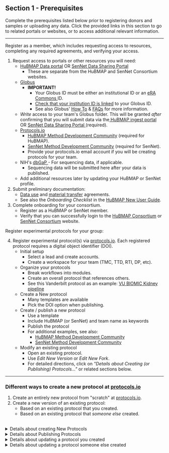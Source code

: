 ## Section 1 - Prerequisites
Complete the prerequisites listed below prior to registering donors and samples or uploading any data.
Click the provided links in this section to go to related portals or websites, or to access additional relevant information.
<hr>

Register as a member, which includes requesting access to resources, completing any required agreements, and verifying your access.
  1. Request access to portals or other resources you will need:
     - <a href="http://portal.hubmapconsortium.org">HuBMAP Data portal</a> OR <a href="http://data.sennetconsortium.org">SenNet Data Sharing Portal</a>
       - These are separate from the HuBMAP and SenNet Consortium websites.
     - <a href="https://www.globus.org/">Globus</a>
       - **IMPORTANT!**
           - Your Globus ID must be either an institutional ID or an <a href="https://www.era.nih.gov/"> eRA Commons </a> ID.
           - <a href="https://docs.globus.org/how-to/link-to-existing/">Check that your institution ID is linked</a> to your Globus ID.
           - See also Globus' <a href="https://docs.globus.org/how-to/">How To</a> & <a href="https://docs.globus.org/faq/">FAQs</a> for more information.
     - <em>Write</em> access to your team's Globus folder. This will be granted <em>after</em> confirming that you will submit data via the<a href="http://ingest.hubmapconsortium.org/"> HuBMAP ingest portal </a> OR <a href="http://data.sennetconsortium.org">SenNet Data Sharing Portal </a> (required).
     - <a href="http://protocols.io">Protocols.io</a>
       - <a href="https://www.protocols.io/workspaces/human-biomolecular-atlas-program-hubmap-method-development">HuBMAP Method Development Community</a> (required for HuBMAP).
       - <a href="https://www.protocols.io/workspaces/cellular-senescence-network-sennet-method-develo">SenNet Method Development Community</a> (required for SenNet).
       - Provide your protocols.io email account if you will be creating protocols for your team.
     - NIH's <a href="https://dbgap.ncbi.nlm.nih.gov/aa/wga.cgi?page=login">dbGaP </a>- For sequencing data, if applicable.
         - Sequencing data will be submitted here after your data is published.
     - Add additional resources later by updating your HuBMAP or SenNet profile.
  2. Submit preliminary documentation:
     - <a href="https://hubmapconsortium.org/wp-content/uploads/2020/06/DUA_FINAL_2020_02_03_for_Signature.pdf">Data use</a> and <a href="https://hubmapconsortium.org/wp-content/uploads/2020/08/MTA.pdf">material transfer</a> agreements.
     - See also the <em>Onboarding Checklist</em> in the <a href="https://docs.google.com/document/d/1ew6erXdwt38b8reiiH38NUeab4TD5ot-nv59M444j0Y/edit#heading=h.ym9gyx39h7t3">HuBMAP New User Guide</a>.
  3. Complete onboarding for your consortium.
      - Register as a HuBMAP or SenNet member.
      - Verify that you can successfully login to the <a href="https://hubmapconsortium.org/"> HuBMAP Consortium</a> or <a href="https://sennetconsortium.org/"> SenNet Consortium</a> website.

  Register experimental protocols for your group:
        
  4. Register experimental protocol(s) via <a href="https://www.protocols.io/welcome">protocols.io</a>. Each registered protocol requires a digital object identifier (DOI).
     - Initial setup
         - Select a lead and create accounts.
         - Create a workspace for your team (TMC, TTD, RTI, DP, etc).
      - Organize your protocols
          - Break workflows into modules.
          - Create an overall protocol that references others.
          - See this Vanderbilt protocol as an example: <a href="https://dx.doi.org/10.17504/protocols.io.bfskjncw">VU BIOMIC Kidney pipeline</a>
       - Create a New protocol
          - Many templates are available
          - Pick the DOI option when publishing.
        - Create / publish a new protocol
          - Use a template
          - Include HuBMAP (or SenNet) and team name as keywords
          - Publish the protocol
          - For additional examples, see also:
            - <a href="https://www.protocols.io/workspaces/human-biomolecular-atlas-program-hubmap-method-development">HuBMAP Method Development Community</a>
            - <a href="https://www.protocols.io/workspaces/cellular-senescence-network-sennet-method-develo">SenNet Method Development Community</a></li>
        - Modify an existing protocol
          - Open an existing protocol.
          - Use <em>Edit New Version</em> or <em>Edit New Fork</em>.
          - For detailed directions, click on <em>"Details about Creating (or Publishing) Protocols..."</em> or related sections below.

<hr> 
  
### Different ways to create a new protocol at [protocols.io](http://protocols.io/)

1. Create an entirely new protocol from "scratch" at [protocols.io](http://protocols.io/).
2. Create a new version of an existing protocol:
    - Based on an existing protocol that you created.
    - Based on an existing protocol that _someone else_ created.
  
<br />
<details>
<summary>Details about creating New Protocols</summary>

<h3 id="Create-New-Protocol">Creating an entirely new protocol (from "scratch"):</h3>

1. Log into protocols.io Using your protocols.io login registered with your consortium.
2. Select your Workspace:
   - Click the HuBMAP icon for the HuBMAP Workspace
   - Click the SenNet icon for the SenNet Workspace
   - If you do not see your icon you have not been added to the group - Contact your helpdesk for assistance.
3. Click the **NEW +** button at the top and select **New protocol**.
4. Select a template option:
   - There are several template options for a protocol.
   - The option selected determines the tool widgets shown on the right.
5. Rename the protocol from “untitled protocol” to something more descriptive so the protocol saves properly.
6. A series of tabs displays under the protocol title: (_Description, Guidelines..., Materials, etc._)
   - Fill in information for all tabs shown
   - Under _Description > Keywords_ enter your consortium and group (TMC, etc.)
7. Publishing - When you are satisfied that the protocol is complete...
   - Select **MORE > Publish**
   - Publishing is a multistep process (see below).

**IMPORTANT:** Once published, a protocol cannot be deleted or edited, only versioned.
</details>

<details>
<summary>Details about Publishing Protocols</summary>

### Publishing your new protocol:

1. Publish type - select **With DOI**. <br> **IMPORTANT:** HuBMAP and SenNet protocols MUST be assigned a DOI.
    - This is required to register a donor (or source) and samples.
    - This is required to submit assay metadata to the HIVE or CODCC.
2. Set authors - Multiple authors may be added in order of importance.
   - You can drag-and-drop authors to reorder.
3. Status - Select _Working, In Development,_ or _Other_.
4. Research study - Select _Research_ (most likely) or _Non-Research_.
5. Add workspaces - _Show_ and _Share_ the protocol on the HuBMAP (or SenNet) Workspace.
   - You can also show or share the protocol on any other workspace, if desired.
6. Publish - Publish the protocol.
</details>

<details>

<summary>Details about updating a protocol you created</summary>

### Revise a Protocol you created previously

1. Navigate to the protocol on [protocols.io](http://protocols.io/).
   - Click on the protocol to select it.
2. Select **New Version > Create New Version > Edit New Version**.
3. Re-publish - Make any changes needed and republish the protocol.
   - The process is virtually identical to the <a href="https://github.com/hubmapconsortium/data_submission_guide/edit/main/Section1.md/#Create-New-Protocol">Create a new Protocol</a> process.
</details>

<details>

<summary>Details about updating a protocol someone else created</summary>

### Create a new protocol based on someone else's Protocol 

1. Navigate to the protocol on [protocols.io](http://protocols.io/).
   - Click on the protocol to select it.
2. Select **Copy/Fork > Make a Fork**
   - Select where to store the copied protocol
   - Select **Edit New Fork**
4. Re-publish - Make any changes needed and republish the protocol.
   - The process is virtually identical to the <a href="https://github.com/hubmapconsortium/data_submission_guide/edit/main/Section1.md/#Create-New-Protocol">Create a new Protocol</a> process.
  
</details>
